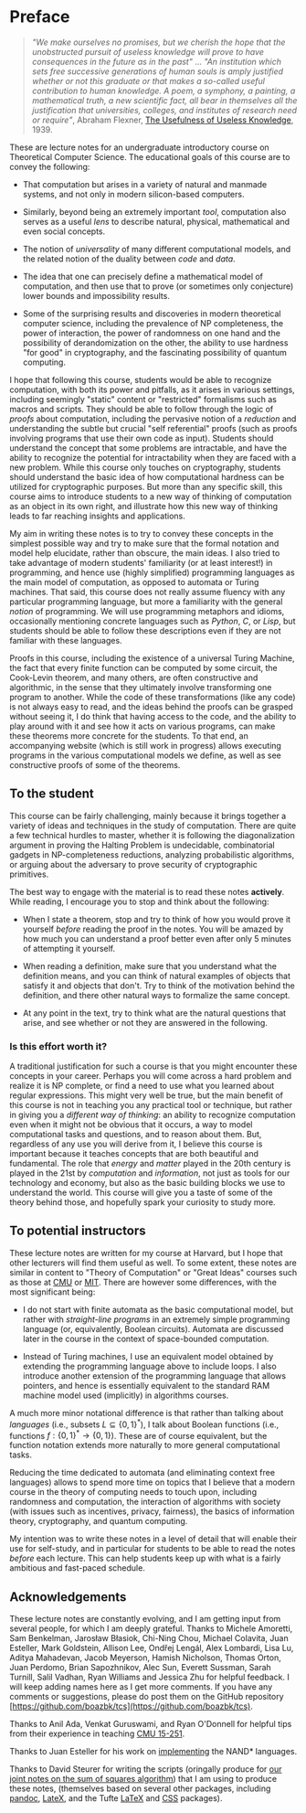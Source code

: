 # Preface

>_"We make ourselves no promises, but we cherish the hope that the unobstructed pursuit of useless knowledge will prove to have consequences in the future as in the past"_ ...
>_"An institution which sets free successive generations of human souls is amply justified whether or not this graduate or that makes a so-called useful contribution to human knowledge. A poem, a symphony, a painting, a mathematical truth, a new scientific fact, all bear in themselves all the justification that universities, colleges, and institutes of research need or require"_, Abraham Flexner, [The Usefulness of Useless Knowledge](https://library.ias.edu/files/UsefulnessHarpers.pdf), 1939.



These are lecture notes for an undergraduate introductory course on Theoretical Computer Science.
The educational goals of this course are to convey the following:

* That  computation but arises in a variety of natural and manmade systems, and not only in  modern silicon-based computers.

* Similarly, beyond being an extremely important _tool_, computation also serves  as a useful _lens_ to describe natural, physical,  mathematical and even social concepts.

* The notion of _universality_ of many different computational models, and the related notion of the duality between _code_ and _data_.

* The idea that one can precisely define a mathematical model of computation, and then use that to prove (or sometimes only conjecture) lower bounds and impossibility results.

* Some of the surprising results and discoveries in modern theoretical computer science, including the prevalence of NP completeness, the power of interaction, the power of randomness on one hand and the possibility of derandomization on the other, the ability to use hardness "for good" in cryptography, and the fascinating possibility of quantum computing.

I hope that following this course, students would be able to recognize computation, with both its power and pitfalls, as it arises in various settings, including seemingly "static" content or "restricted" formalisms such as macros and scripts.
They should be able to follow through the logic of _proofs_ about computation, including  the pervasive  notion of a _reduction_ and understanding the  subtle but crucial   "self referential" proofs (such as proofs involving  programs that use their own code as input).
Students should understand the concept that some problems are intractable, and have the ability to recognize the potential for intractability when they are faced with a new problem.
While this course only touches on  cryptography, students should understand the basic idea of how computational hardness can be utilized for cryptographic purposes.
But more than any specific skill, this course aims to introduce students to a new way of thinking of computation as an object in its own right, and illustrate how this new way of thinking leads to far reaching insights and applications.

My aim in writing these notes is to try to convey these concepts in the simplest possible way and try to make sure that the formal notation and model help elucidate, rather than obscure, the main ideas.
I also tried to take advantage of modern students' familiarity (or at least interest!) in programming, and hence use (highly simplified) programming languages as the main model of computation, as opposed to automata or Turing machines.
That said, this course does not really assume fluency with any particular programming language, but more a familiarity with the general _notion_ of programming.
We will use programming metaphors and idioms, occasionally mentioning concrete languages such as _Python_, _C_, or _Lisp_, but students should be able to follow these descriptions even if they are not familiar with these languages.

Proofs in this course, including the existence of a universal Turing Machine, the fact that every finite function can be computed by some circuit, the Cook-Levin theorem, and many others, are often constructive and algorithmic, in the sense that they ultimately  involve  transforming  one program to another.
While the code of these transformations (like any code) is not always easy to read, and the ideas behind the proofs can be grasped without seeing it, I do think that having access to the code, and the ability to  play around with it and see how it acts on various programs, can make these theorems more concrete for the students.
To that end, an accompanying website (which is still work in progress) allows executing programs in the various computational models we define, as well as see constructive proofs of some of the theorems.

## To the student

This course can be fairly challenging, mainly because it brings together a variety of ideas and techniques in the study of computation.
There are quite a few technical hurdles to master, whether it is following the diagonalization argument in proving the Halting Problem is undecidable,  combinatorial gadgets in NP-completeness reductions, analyzing probabilistic algorithms, or arguing about the adversary to prove  security of cryptographic primitives.

The best way to engage with the  material is to read these notes  __actively__.
While reading, I encourage you to stop and think about the following:

* When I state a theorem, stop and try to think of how you would prove it yourself _before_ reading the proof in the notes. You will be amazed by how much you can understand a proof better even after only 5 minutes of attempting it yourself.  

* When reading a definition, make sure that you understand what the definition means, and you can think of natural examples of objects that satisfy it and objects that don't. Try to think of the motivation behind the definition, and there  other natural ways to formalize the same concept.

* At any point in the text, try to think what are the natural questions that arise, and see whether or not they are answered in the following.


### Is this effort worth it?

A traditional justification for such a course is that you might encounter these concepts in your career.
Perhaps you will come across a hard problem and realize it is NP complete, or find a need to use what you learned about regular expressions.
This might very well be true, but the main benefit of this course is not in teaching you any practical tool or technique, but rather in giving you a _different way of thinking_: an ability to recognize computation even when it might not be obvious that it occurs, a way to model computational tasks and questions, and to reason about them.
But, regardless of any use you will derive from it,   I believe this course is important because it teaches  concepts that are both beautiful and fundamental.
The role that _energy_ and _matter_ played in the 20th century is played in the 21st by _computation_ and _information_, not just as tools for our technology and economy, but also as the basic building blocks we use to understand the world.
This course will give you a taste of some of the theory behind those, and hopefully spark your curiosity to study more.


## To potential instructors

These lecture notes are written for my course at Harvard, but I hope that other lecturers will find them useful as well.
To some extent, these notes are similar in content to "Theory of Computation" or "Great Ideas" courses such as those at [CMU](http://www.cs.cmu.edu/~./15251/) or [MIT](http://stellar.mit.edu/S/course/6/sp16/6.045/materials.html).
There are however some differences, with the most significant being:

* I do not start with finite automata as the basic computational model, but rather with _straight-line programs_ in an extremely simple programming language (or, equivalently, Boolean circuits). Automata are discussed later in the course in the context of space-bounded computation.

* Instead of Turing machines, I use an equivalent model obtained by extending the programming language above to include loops.
I also introduce another extension of the programming language that allows pointers, and hence is essentially equivalent to the standard RAM machine model  used (implicitly) in algorithms courses.


A much  more minor notational difference is that rather than talking about _languages_ (i.e., subsets $L\subseteq \{0,1\}^*$), I talk about Boolean functions (i.e., functions $f:\{0,1\}^*\rightarrow \{0,1\}$).
These are of course equivalent, but the function notation extends more naturally to more general computational tasks.

Reducing the time dedicated to automata (and eliminating context free languages) allows to spend more time on topics that I believe that  a modern course in the theory of computing needs to touch upon, including randomness and computation, the interaction of algorithms with society (with issues such as incentives, privacy, fairness), the basics of information theory, cryptography, and  quantum computing.

My intention was to write these notes in a level of detail that will enable their use  for self-study, and in particular for students to be able to read the notes _before_ each lecture.
This can  help students keep up with what is a fairly ambitious and fast-paced schedule.



## Acknowledgements

These lecture notes are constantly evolving, and I am getting input from several people, for which I am deeply grateful.
Thanks to Michele Amoretti, Sam Benkelman, Jarosław Błasiok, Chi-Ning Chou, Michael Colavita, Juan Esteller, Mark Goldstein,  Allison Lee, Ondřej Lengál, Alex Lombardi, Lisa Lu, Aditya Mahadevan, Jacob Meyerson, Hamish Nicholson, Thomas Orton, Juan Perdomo, Brian Sapozhnikov, Alec Sun, Everett Sussman, Sarah Turnill, Salil Vadhan, Ryan Williams and Jessica Zhu for helpful feedback. I will keep adding names here as I get more comments.
If you have any comments or suggestions, please do post them on the GitHub repository [https://github.com/boazbk/tcs](https://github.com/boazbk/tcs).


Thanks to Anil Ada, Venkat Guruswami,  and Ryan O'Donnell for helpful tips from their experience in teaching [CMU 15-251](http://www.cs.cmu.edu/~./15251/).

Thanks to Juan Esteller for his work on [implementing](https://github.com/juan-esteller/NAND) the NAND* languages.

Thanks to David Steurer for writing the scripts (oringally produce for [our joint notes on the sum of squares algorithm](http://sumofsquares.org))  that I am using to produce these notes, (themselves based on several other packages, including [pandoc](http://pandoc.org/), [LateX](https://www.latex-project.org/), and the Tufte [LaTeX](https://tufte-latex.github.io/tufte-latex/) and [CSS](https://edwardtufte.github.io/tufte-css/) packages).

